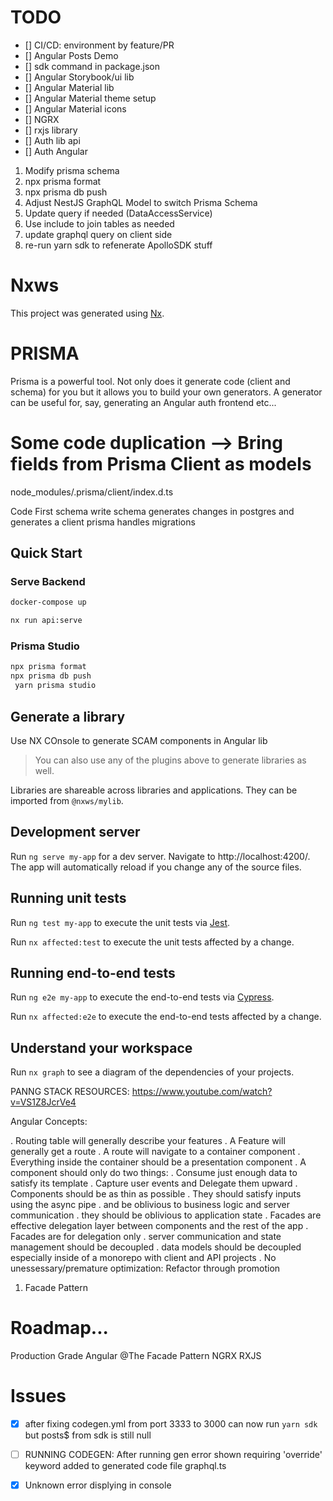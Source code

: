 # TODO

- [] CI/CD: environment by feature/PR
- [] Angular Posts Demo
- [] sdk command in package.json
- [] Angular Storybook/ui lib
- [] Angular Material lib
- [] Angular Material theme setup
- [] Angular Material icons
- [] NGRX
- [] rxjs library
- [] Auth lib api
- [] Auth Angular

1. Modify prisma schema
2. npx prisma format
3. npx prisma db push
4. Adjust NestJS GraphQL Model to switch Prisma Schema
5. Update query if needed (DataAccessService)
6. Use include to join tables as needed
7. update graphql query on client side
8. re-run yarn sdk to refenerate ApolloSDK stuff

# Nxws

This project was generated using [Nx](https://nx.dev).

# PRISMA

Prisma is a powerful tool. Not only does it generate code (client and schema) for you but it allows you to build your own generators. A generator can be useful for, say, generating an Angular auth frontend etc...

# Some code duplication --> Bring fields from Prisma Client as models

node_modules/.prisma/client/index.d.ts

Code First schema
write schema
generates changes in postgres and generates a client
prisma handles migrations

## Quick Start

### Serve Backend

```zsh
docker-compose up

nx run api:serve

```

### Prisma Studio

```zsh
npx prisma format
npx prisma db push
 yarn prisma studio
```

## Generate a library

Use NX COnsole to generate SCAM components in Angular lib

> You can also use any of the plugins above to generate libraries as well.

Libraries are shareable across libraries and applications. They can be imported from `@nxws/mylib`.

## Development server

Run `ng serve my-app` for a dev server. Navigate to http://localhost:4200/. The app will automatically reload if you change any of the source files.

## Running unit tests

Run `ng test my-app` to execute the unit tests via [Jest](https://jestjs.io).

Run `nx affected:test` to execute the unit tests affected by a change.

## Running end-to-end tests

Run `ng e2e my-app` to execute the end-to-end tests via [Cypress](https://www.cypress.io).

Run `nx affected:e2e` to execute the end-to-end tests affected by a change.

## Understand your workspace

Run `nx graph` to see a diagram of the dependencies of your projects.

PANNG STACK RESOURCES:
https://www.youtube.com/watch?v=VS1Z8JcrVe4

Angular Concepts:

. Routing table will generally describe your features
. A Feature will generally get a route
. A route will navigate to a container component
. Everything inside the container should be a presentation component
. A component should only do two things:
. Consume just enough data to satisfy its template
. Capture user events and Delegate them upward
. Components should be as thin as possible
. They should satisfy inputs using the async pipe
. and be oblivious to business logic and server communication
. they should be oblivious to application state
. Facades are effective delegation layer between components and the rest of the app
. Facades are for delegation only
. server communication and state management should be decoupled
. data models should be decoupled especially inside of a monorepo with client and API projects
. No unessessary/premature optimization: Refactor through promotion

1. Facade Pattern

# Roadmap...

Production Grade Angular @The Facade Pattern
NGRX
RXJS


# Issues
- [x] after fixing codegen.yml from port 3333 to 3000 can now run `yarn sdk` but posts$ from sdk is still null 

- [ ] RUNNING CODEGEN: After running gen error shown requiring 'override' keyword added to generated code file graphql.ts

- [x] Unknown error displying in console
